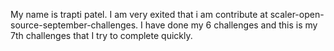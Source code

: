 My name is trapti patel.
I am very exited that i am contribute at scaler-open-source-september-challenges.
I have done my 6 challenges and this is my 7th challenges that I try to complete 
quickly.